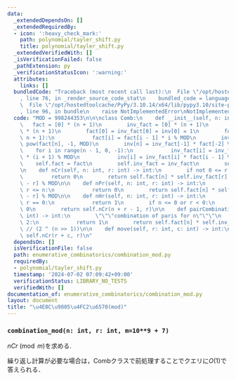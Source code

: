 ```yaml
---
data:
  _extendedDependsOn: []
  _extendedRequiredBy:
  - icon: ':heavy_check_mark:'
    path: polynomial/tayler_shift.py
    title: polynomial/tayler_shift.py
  _extendedVerifiedWith: []
  _isVerificationFailed: false
  _pathExtension: py
  _verificationStatusIcon: ':warning:'
  attributes:
    links: []
  bundledCode: "Traceback (most recent call last):\n  File \"/opt/hostedtoolcache/PyPy/3.10.14/x64/lib/pypy3.10/site-packages/onlinejudge_verify/documentation/build.py\"\
    , line 76, in _render_source_code_stat\n    bundled_code = language.bundle(\n\
    \  File \"/opt/hostedtoolcache/PyPy/3.10.14/x64/lib/pypy3.10/site-packages/onlinejudge_verify/languages/python.py\"\
    , line 96, in bundle\n    raise NotImplementedError\nNotImplementedError\n"
  code: "MOD = 998244353\n\n\nclass Comb:\n    def __init__(self, n: int):\n     \
    \   fact = [0] * (n + 1)\n        inv_fact = [0] * (n + 1)\n        inv = [0]\
    \ * (n + 1)\n        fact[0] = inv_fact[0] = inv[0] = 1\n        for i in range(1,\
    \ n + 1):\n            fact[i] = fact[i - 1] * i % MOD\n        inv_fact[n] =\
    \ pow(fact[n], -1, MOD)\n        inv[n] = inv_fact[-1] * fact[-2] % MOD\n    \
    \    for i in range(n - 1, 0, -1):\n            inv_fact[i] = inv_fact[i + 1]\
    \ * (i + 1) % MOD\n            inv[i] = inv_fact[i] * fact[i - 1] % MOD\n    \
    \    self.fact = fact\n        self.inv_fact = inv_fact\n        self.inv = inv\n\
    \n    def nCr(self, n: int, r: int) -> int:\n        if not 0 <= r <= n:\n   \
    \         return 0\n        return self.fact[n] * self.inv_fact[r] % MOD * self.inv_fact[n\
    \ - r] % MOD\n\n    def nPr(self, n: int, r: int) -> int:\n        if not 0 <=\
    \ r <= n:\n            return 0\n        return self.fact[n] * self.inv_fact[n\
    \ - r] % MOD\n\n    def nHr(self, n: int, r: int) -> int:\n        if n == 0 and\
    \ r == 0:\n            return 1\n        if n <= 0 or r < 0:\n            return\
    \ 0\n        return self.nCr(n + r - 1, r)\n\n    def pairCombination(self, n:\
    \ int) -> int:\n        \"\"\"combination of paris for n\"\"\"\n        if n %\
    \ 2:\n            return 1\n        return self.fact[n] * self.inv_fact[n >> 1]\
    \ // (2 ^ (n >> 1))\n\n    def move(self, r: int, c: int) -> int:\n        return\
    \ self.nCr(r + c, r)\n"
  dependsOn: []
  isVerificationFile: false
  path: enumerative_combinatorics/combination_mod.py
  requiredBy:
  - polynomial/tayler_shift.py
  timestamp: '2024-07-02 07:09:42+09:00'
  verificationStatus: LIBRARY_NO_TESTS
  verifiedWith: []
documentation_of: enumerative_combinatorics/combination_mod.py
layout: document
title: "\u4E8C\u9805\u4FC2\u6570(mod)"
---
```


### `combination_mod(n: int, r: int, m=10**9 + 7)`

$nCr\pmod m$を求める.

繰り返し計算が必要な場合は，Combクラスで前処理することでクエリに$O(1)$で答えられる．